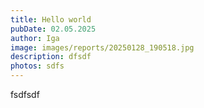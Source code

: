 ```yaml
---
title: Hello world
pubDate: 02.05.2025
author: Iga
image: images/reports/20250128_190518.jpg
description: dfsdf
photos: sdfs
---
```

fsdfsdf
